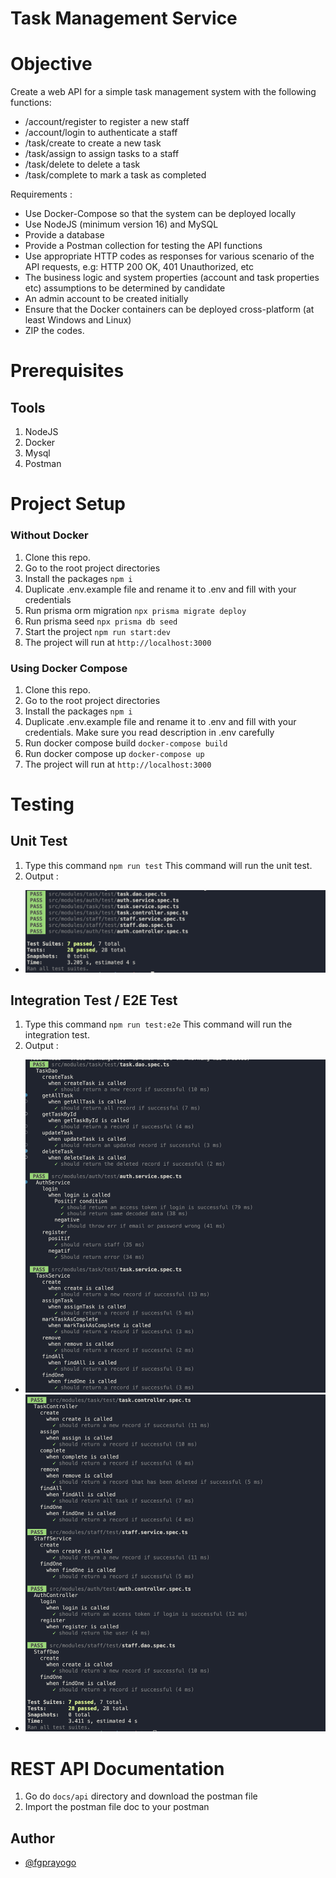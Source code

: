 # Task Management Service

# Objective

Create a web API for a simple task management system with the following functions:
- /account/register to register a new staff
- /account/login to authenticate a staff
- /task/create to create a new task
- /task/assign to assign tasks to a staff
- /task/delete to delete a task
- /task/complete to mark a task as completed

Requirements :
- Use Docker-Compose so that the system can be deployed locally
- Use NodeJS (minimum version 16) and MySQL
- Provide a database
- Provide a Postman collection for testing the API functions
- Use appropriate HTTP codes as responses for various scenario of the API
requests, e.g: HTTP 200 OK, 401 Unauthorized, etc
- The business logic and system properties (account and task properties
etc) assumptions to be determined by candidate
- An admin account to be created initially
- Ensure that the Docker containers can be deployed cross-platform (at
least Windows and Linux)
- ZIP the codes.

# Prerequisites

## Tools

1. NodeJS
2. Docker
3. Mysql
4. Postman

# Project Setup

### Without Docker

1. Clone this repo.
2. Go to the root project directories
3. Install the packages
   `npm i`
4. Duplicate .env.example file and rename it to .env and fill with your credentials
5. Run prisma orm migration
   `npx prisma migrate deploy`
6. Run prisma seed
   `npx prisma db seed`
7. Start the project
   `npm run start:dev`
8. The project will run at
   `http://localhost:3000`

### Using Docker Compose

1. Clone this repo.
2. Go to the root project directories
3. Install the packages
   `npm i`
4. Duplicate .env.example file and rename it to .env and fill with your credentials. Make sure you read description in .env carefully
5. Run docker compose build
   `docker-compose build`
6. Run docker compose up
   `docker-compose up`
7. The project will run at
   `http://localhost:3000`

# Testing
## Unit Test
1. Type this command
`npm run test`
  This command will run the unit test.
2. Output : 
- ![Unit Testing](docs/images/unit-test.png)

## Integration Test / E2E Test
1. Type this command
`npm run test:e2e`
  This command will run the integration test.
2. Output : 
- ![Integration Testing - 1](docs/images/integration-test-1.png)
- ![Integration Testing - 2](docs/images/integration-test-2.png)

# REST API Documentation

1. Go do `docs/api` directory and download the postman file
2. Import the postman file doc to your postman

## Author

- [@fgprayogo](https://www.github.com/fgprayogo)
